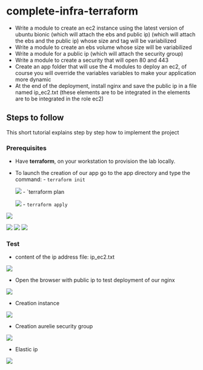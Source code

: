 # complete-infra-terraform

  * Write a module to create an ec2 instance using the latest version of ubuntu bionic (which will attach the ebs and public ip)
  (which will attach the ebs and the public ip) whose size and tag will be variabilized
  * Write a module to create an ebs volume whose size will be variabilized
  * Write a module for a public ip (which will attach the security group)
  * Write a module to create a security that will open 80 and 443
  * Create an app folder that will use the 4 modules to deploy an ec2, of course you will override the variables
  variables to make your application more dynamic
  * At the end of the deployment, install nginx and save the public ip in a file named ip_ec2.txt (these elements are to be integrated in the
  elements are to be integrated in the role ec2)
  
## Steps to follow
This short tutorial explains step by step how to implement the  project

### Prerequisites

- Have **terraform**, on your workstation to provision the lab locally.
- To launch the creation of our app go to the app directory and type the command:
		- `terraform init`
		
	**![](https://lh5.googleusercontent.com/E0uJFijQjoB8EiDbAG9N5C_vlWtFHdjIvEJevPYvW6L4xqYlLZdyQBvYeBhzI1G296K0c_ktZMwmNWzCGarjCsuQu7DIEAByC9PSTE69s_hARuA2zLfn3eR3-3uBBFjuz9Sc_E5b_JBuqCoWCW33KR1IU-5Amjljhn5XFkg4q-vyQ99SBWJoeGqYeW9B1g)**
		- `terraform plan
		
	**![](https://lh5.googleusercontent.com/PxpssQyGOxjzDyHlAnsWs2Y-WkN54hIfp89zsnbzthvz4i4rNk8BfSeWODmIiDbasH1xcshPvl0XX5FI-f6zAxo7DgodjoMKi_OEPueuUg-ENgAeWaTmrSx9jiwoTWUAWrDjC4wNwzAR0YZkRs710u7I8wF3v3IcDxGKeN0YfivwyeqGKea45-G2wwqkCQ)**
		- `terraform apply`
		
**![](https://lh4.googleusercontent.com/DdgGp__iNBtN3yqX490XXMxw_hxRqPVuT-7n1tnTua8SwNaDBXH9ygKftqJDCAAfOGV7RBeqq6MeJEE762eVsHfOlYxc-Sn8Bzdk7OkaaNRFIZ0XInkGGDVKGyiigQ6bDcM_QDgYf6ISPqrV5YxDFj9OLcOZTcucpHB1KVpfrTybtrDxea_cxDhA-Ox_4Q)**

**![](https://lh3.googleusercontent.com/PWEre8SX0OuG6ondklyQbyT_QtiCT9_MgapQfRpMw0Xnb23zMl4JCJ0LUZkoiQVBp9In2Bbu6a3j5G-ECdUofr6PXBW-fKPSw6yE_A6RLn2lHdFy_w4mWy_Wuldwp3qZB2RBA61Z3_58XCRTxwV71dXOEXwWLHW4doQOupHCzl12BUB02nc6ih_BbjWgxw)**
**![](https://lh3.googleusercontent.com/fj-B2AkaloDLv1yjlEb42i3Sy68cwkavDiJ-cfNU1MCChycNz2t3sAfxTHwxxlSCKF2Y1D8t6NEeYaQ52O17ZYcZRA42y98Rv0utXPoKFrfm7mwxwtSRdSwua4t-g8Kz2FCPMTxK_Oi3wSxUvOmS_nh0B-0DAwDmNpA5z-TVOeXchq-3llv345F1xR7ofg)**
**![](https://lh4.googleusercontent.com/YtSEXEre7EpGbpEjevzO7zT2HJP_EhEn5BWixCmyur8NKiEHxF4LPf7ZmQN44-zTiP0wU1FG8WQhC8xl-0NAI38lVDYvDZsYSVuhTzaoVIPTiVVzciBNojuYIgg34qVXNHeNYDEfsxFIsZxl63dE9bUNH2sR1egiTu6rbjadckJsGI9IwIYIn2yRzY3uRA)**

###  Test

- content of the ip address file: ip_ec2.txt

**![](https://lh6.googleusercontent.com/mTyZYLF4d-xNtqUTOyO1ZTe1BNzDNEck8qlAC-ju9oo7Dk1RCZ4NF_9Mci2EpdKE01-vQdK7VdJjy2vmippSR93Wa2d7rUTGMHhsAeKOep92YP4WTxp3LfBvVxAdiIy42wzneUNoOLIvQ0K74sklVkGT1b3DOOCz6SdmyLwsLQM3_DKPgPmm5HmZErJOIg)**

- Open the browser with public ip to test deployment of our nginx

**![](https://lh4.googleusercontent.com/klRsBGuo50dEK7kjo_fW4PpxGrqBZd3GlPazig_k6RR-0yB6GQyKJvrXv5EEO4VUj78NDVMQ4GRFDojYlgWuEksSehrxZg6vmElVtL2miOdqtMS_hZjUbvueg9wQxcVGtKlUumynV9Ep8NGDZcFSibCMfYwQXjlx2Rg59NqaDHES2LoZ-aSSd7kloV2WhA)**

- Creation instance

**![](https://lh4.googleusercontent.com/7AjUBYl6OGI6eAUOSbEwxvc5NnLRp-myBPnaXzTIAgGboX8KVXfhz0fV3OcQSu3MWlGmWbMHEQci0IYmQLTNHLBSgYsd9ei6CS2VWqaiAfVSA1pSfLjs2T0mhcGkDdez2ivpf-3YhvDYh-meHEYnQTMNo0H9qqAjLh6Y1RbuDjWnHmfR3FSpuw-nlZ7tJg)**

- Creation aurelie security group

**![](https://lh4.googleusercontent.com/PvKxQ_8a-bGdlGXhd_o7gzqtbbOst2BmZ3Y4G9sAd3cOVZCT1BBQqwCvCBw0HObUKZfm7KBzHAYADEkMVvk9HRN1P18GC0cpDSBTe_IZUlA0diVxI3fl_bw9Z6lyM6CncrmwIuTkOqb4A84q5SMNYLfq9T3rl0gGmF-4qQyXJzX0E-boh-S_RSSwJkoxWQ)**

- Elastic ip

**![](https://lh3.googleusercontent.com/LjgEUEehIJZXENNXcw8MmoCQsa6CGln_0kI4EScKn_7cs4khR8mWkVAjsLa8R_Cm8Ndz30ig9K_k7Gvx61LZBDECvKtMtrtnFjNeiwVtSf8UkrlrWYsQ7MbBZFpRxhvPhzYL2AwHA2N9ENHXCTQg9W1xzqsWccBf_yH-ATh6framk7XqcPy4_IO0HdJedA)**


